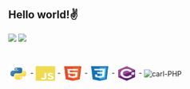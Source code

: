 ## Hello world!✌️

<div>
  <a href="https://github.com/carlhenriquedev" style="text-decoration: none;">
    <img height="140em" src="https://github-readme-stats.vercel.app/api?username=carlhenriquedev&show_icons=true&theme=tokyonight"></a>
  <a href="https://github.com/carlhenriquedev" style="text-decoration: none;">
    <img height="140em" src="https://github-readme-stats.vercel.app/api/top-langs/?username=carlhenriquedev&layout=compact&langs_count=8&theme=tokyonight&size_weight=0.5&count_weight=0.5"></a>
</div>

##

<div style="display: inline_block"><br>
  <img align="center" alt="carl-python" height="30" width="40" src="https://raw.githubusercontent.com/devicons/devicon/master/icons/python/python-original.svg"> -
  <img align="center" alt="carl-JS" height="30" width="40" src="https://raw.githubusercontent.com/devicons/devicon/master/icons/javascript/javascript-plain.svg"> -
  <img align="center" alt="carl-HTML" height="30" width="40" src="https://raw.githubusercontent.com/devicons/devicon/master/icons/html5/html5-original.svg"> -
  <img align="center" alt="carl-CSS" height="30" width="40" src="https://raw.githubusercontent.com/devicons/devicon/master/icons/css3/css3-original.svg"> -
  <img align="center" alt="carl-Csharp" height="30" width="40" src="https://raw.githubusercontent.com/devicons/devicon/master/icons/csharp/csharp-original.svg"> -
  <img align="center" alt="carl-PHP" height="30" width="40" src="https://cdn.jsdelivr.net/gh/devicons/devicon@latest/icons/php/php-original.svg">
</div>

